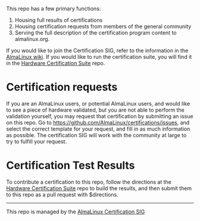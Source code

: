 This repo has a few primary functions:

1. Housing full results of certifications
1. Housing certification requests from members of the general community
1. Serving the full description of the certification program content to almalinux.org. 

If you would like to join the Certification SIG, refer to the information in the [AlmaLinux wiki](https://wiki.almalinux.org/sigs/Certification). If you would like to run the certification suite, you will find it in the [Hardware Certification Suite](https://github.com/AlmaLinux/Hardware-Certification-Suite) repo. 

# Certification requests

If you are an AlmaLinux users, or potential AlmaLinux users, and would like to see a piece of hardware validated, but you are not able to perform the validation yourself, you may request that certification by submitting an issue on this repo. Go to https://github.com/AlmaLinux/certifications/issues, and select the correct template for your request, and fill in as much information as possible. The certification SIG will work with the community at large to try to fulfill your request. 

# Certification Test Results

To contribute a certification to this repo, follow the directions at the [Hardware Certification Suite](https://github.com/AlmaLinux/Hardware-Certification-Suite) repo to build the results, and then submit them to this repo as a pull request with $directions.



--- 
This repo is managed by the [AlmaLinux Certification SIG](https://wiki.almalinux.org/sigs/Certification)